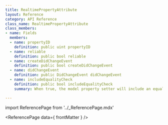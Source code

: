 ```yaml
---
title: RealtimePropertyAttribute
layout: Reference
category: API Reference
class_name: RealtimePropertyAttribute
class_members:
- name: Fields
  members:
  - name: propertyID
    definition: public uint propertyID
  - name: reliable
    definition: public bool reliable
  - name: createDidChangeEvent
    definition: public bool createDidChangeEvent
  - name: didChangeEvent
    definition: public DidChangeEvent didChangeEvent
  - name: includeEqualityCheck
    definition: public bool includeEqualityCheck
    summary: When true, the model property setter will include an equality check that prevents dirtying the model data when the value is equal.

---
```

import ReferencePage from '../_ReferencePage.mdx'

<ReferencePage data={ frontMatter } />
